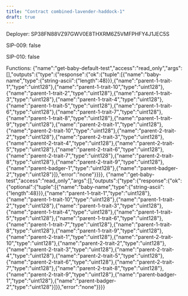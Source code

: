 ```yaml
---
title: "Contract combined-lavender-haddock-1"
draft: true
---
```

Deployer: SP38FN88VZ97GWV0E8THXRM6Z5VMFPHFY4J1JEC5S

SIP-009: false

SIP-010: false

Functions:
{"name":"get-baby-default-test","access":"read_only","args":[],"outputs":{"type":{"response":{"ok":{"tuple":[{"name":"baby-name","type":{"string-ascii":{"length":48}}},{"name":"parent-1-trait-1","type":"uint128"},{"name":"parent-1-trait-10","type":"uint128"},{"name":"parent-1-trait-2","type":"uint128"},{"name":"parent-1-trait-3","type":"uint128"},{"name":"parent-1-trait-4","type":"uint128"},{"name":"parent-1-trait-5","type":"uint128"},{"name":"parent-1-trait-6","type":"uint128"},{"name":"parent-1-trait-7","type":"uint128"},{"name":"parent-1-trait-8","type":"uint128"},{"name":"parent-1-trait-9","type":"uint128"},{"name":"parent-2-trait-1","type":"uint128"},{"name":"parent-2-trait-10","type":"uint128"},{"name":"parent-2-trait-2","type":"uint128"},{"name":"parent-2-trait-3","type":"uint128"},{"name":"parent-2-trait-4","type":"uint128"},{"name":"parent-2-trait-5","type":"uint128"},{"name":"parent-2-trait-6","type":"uint128"},{"name":"parent-2-trait-7","type":"uint128"},{"name":"parent-2-trait-8","type":"uint128"},{"name":"parent-2-trait-9","type":"uint128"},{"name":"parent-badger-1","type":"uint128"},{"name":"parent-badger-2","type":"uint128"}]},"error":"none"}}}}, {"name":"get-baby-test","access":"read_only","args":[],"outputs":{"type":{"response":{"ok":{"optional":{"tuple":[{"name":"baby-name","type":{"string-ascii":{"length":48}}},{"name":"parent-1-trait-1","type":"uint128"},{"name":"parent-1-trait-10","type":"uint128"},{"name":"parent-1-trait-2","type":"uint128"},{"name":"parent-1-trait-3","type":"uint128"},{"name":"parent-1-trait-4","type":"uint128"},{"name":"parent-1-trait-5","type":"uint128"},{"name":"parent-1-trait-6","type":"uint128"},{"name":"parent-1-trait-7","type":"uint128"},{"name":"parent-1-trait-8","type":"uint128"},{"name":"parent-1-trait-9","type":"uint128"},{"name":"parent-2-trait-1","type":"uint128"},{"name":"parent-2-trait-10","type":"uint128"},{"name":"parent-2-trait-2","type":"uint128"},{"name":"parent-2-trait-3","type":"uint128"},{"name":"parent-2-trait-4","type":"uint128"},{"name":"parent-2-trait-5","type":"uint128"},{"name":"parent-2-trait-6","type":"uint128"},{"name":"parent-2-trait-7","type":"uint128"},{"name":"parent-2-trait-8","type":"uint128"},{"name":"parent-2-trait-9","type":"uint128"},{"name":"parent-badger-1","type":"uint128"},{"name":"parent-badger-2","type":"uint128"}]}},"error":"none"}}}}
